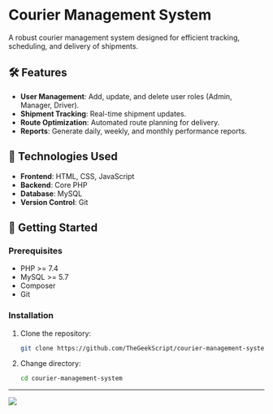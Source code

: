 # Courier Management System

A robust courier management system designed for efficient tracking, scheduling, and delivery of shipments.

## 🛠 Features
- **User Management**: Add, update, and delete user roles (Admin, Manager, Driver).
- **Shipment Tracking**: Real-time shipment updates.
- **Route Optimization**: Automated route planning for delivery.
- **Reports**: Generate daily, weekly, and monthly performance reports.

## 🔧 Technologies Used
- **Frontend**: HTML, CSS, JavaScript
- **Backend**: Core PHP
- **Database**: MySQL
- **Version Control**: Git

## 🚀 Getting Started

### Prerequisites
- PHP >= 7.4
- MySQL >= 5.7
- Composer
- Git

### Installation

1. Clone the repository:
   ```bash
   git clone https://github.com/TheGeekScript/courier-management-system.git
   
2. Change directory:
   ```bash
   cd courier-management-system

---
[![](https://visitcount.itsvg.in/api?id=thegeekscript&icon=0&color=12)](https://visitcount.itsvg.in)
